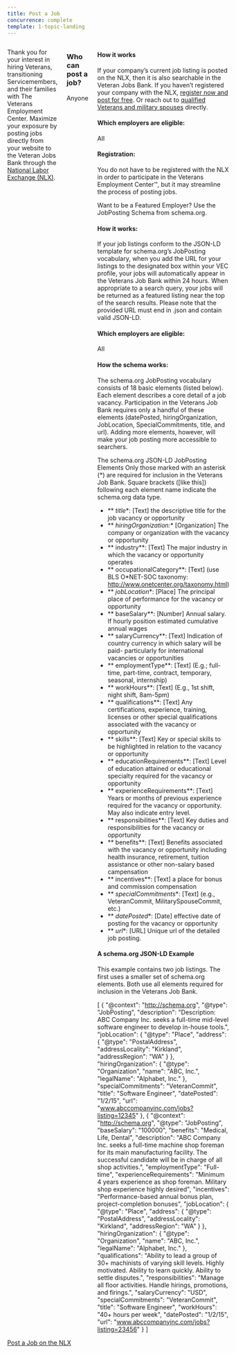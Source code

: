 ```yaml
---
title: Post a Job
concurrence: complete
template: 1-topic-landing
---
```


<div class="main" role="main" markdown="0">

<div class="section one" markdown="0">
<div class="primary" markdown="0">
<div class="row" markdown="0">
<div class="small-12 columns" markdown="0">

<div markdown="1">

Thank you for your interest in hiring Veterans, transitioning Servicemembers, and their families with The Veterans Employment Center. Maximize your exposure by posting jobs directly from your website to the Veteran Jobs Bank through the [National Labor Exchange (NLX)](https://us.jobs/postajobpartner.asp?partner=ebenefits). 

</div>

<div class="call-out" markdown="1">

### Who can post a job? 

Anyone

</div>

<div markdown="1">

#### How it works 

If your company’s current job listing is posted on the NLX, then it is also searchable in the Veteran Jobs Bank. If you haven’t registered your company with the NLX, [register now and post for free](https://us.jobs/postajobpartner.asp?partner=ebenefits). 
Or reach out to [qualified Veterans and military spouses](https://www.vets.gov/veterans-employment-center/employers) directly.

#### Which employers are eligible:
All

#### Registration:

You do not have to be registered with the NLX in order to participate in the Veterans Employment Center™, but it may streamline the process of posting jobs.

Want to be a Featured Employer? Use the JobPosting Schema from schema.org.

#### How it works:

If your job listings conform to the JSON-LD template for schema.org’s JobPosting vocabulary, when you add the URL for your listings to the designated box within your VEC profile, your jobs will automatically appear in the Veterans Job Bank within 24 hours. When appropriate to a search query, your jobs will be returned as a featured listing near the top of the search results. Please note that the provided URL must end in .json and contain valid JSON-LD.

#### Which employers are eligible:

All

#### How the schema works:

The schema.org JobPosting vocabulary consists of 18 basic elements (listed below). Each element describes a core detail of a job vacancy. Participation in the Veterans Job Bank requires only a handful of these elements (datePosted, hiringOrganization, JobLocation, SpecialCommitments, title, and url). Adding more elements, however, will make your job posting more accessible to searchers.

The schema.org JSON-LD JobPosting Elements
Only those marked with an asterisk (*) are required for inclusion in the Veterans Job Bank. Square brackets ([like this]) following each element name indicate the schema.org data type.

- ** *title**: [Text] the descriptive title for the job vacancy or opportunity
- ** *hiringOrganization:** [Organization] The company or organization with the vacancy or opportunity
- ** industry**: [Text] The major industry in which the vacancy or opportunity operates
- ** occupationalCategory**: [Text] (use BLS O*NET-SOC taxonomy: http://www.onetcenter.org/taxonomy.html)
- ** *jobLocation**: [Place] The principal place of performance for the vacancy or opportunity
- ** baseSalary**: [Number] Annual salary. If hourly position estimated cumulative annual wages
- ** salaryCurrency**: [Text] Indication of country currency in which salary will be paid- particularly for international vacancies or opportunities
- ** employmentType**: [Text] (E.g.; full-time, part-time, contract, temporary, seasonal, internship)
- ** workHours**: [Text] (E.g., 1st shift, night shift, 8am-5pm)
- ** qualifications**: [Text] Any certifications, experience, training, licenses or other special qualifications associated with the vacancy or opportunity
- ** skills**: [Text] Key or special skills to be highlighted in relation to the vacancy or opportunity
- ** educationRequirements**: [Text] Level of education attained or educational specialty required for the vacancy or opportunity
- ** experienceRequirements**: [Text] Years or months of previous experience required for the vacancy or opportunity. May also indicate entry level.
- ** responsibilities**: [Text] Key duties and responsibilities for the vacancy or opportunity
- ** benefits**: [Text] Benefits associated with the vacancy or opportunity including health insurance, retirement, tuition assistance or other non-salary based campensation
- ** incentives**: [Text] a place for bonus and commission compensation
- ** *specialCommitments**: [Text] (e.g., VeteranCommit, MilitarySpouseCommit, etc.)
- ** *datePosted**: [Date] effective date of posting for the vacancy or opportunity
- ** *url**: [URL] Unique url of the detailed job posting.

#### A schema.org JSON-LD Example

This example contains two job listings. The first uses a smaller set of schema.org elements. Both use all elements required for inclusion in the Veterans Job Bank. 
          

[
  {
    "@context": "http://schema.org",
    "@type": "JobPosting",
    "description": "Description: ABC Company Inc. seeks a full-time mid-level software engineer to develop in-house tools.",
    "jobLocation": {
      "@type": "Place",
      "address": {
        "@type": "PostalAddress",
        "addressLocality": "Kirkland",
        "addressRegion": "WA"
      }
    },
    "hiringOrganization": {
      "@type": "Organization",
      "name": "ABC, Inc.",
      "legalName": "Alphabet, Inc."
    },
    "specialCommitments": "VeteranCommit",
    "title": "Software Engineer",
    "datePosted": "1/2/15",
    "url": "www.abccompanyinc.com/jobs?listing=12345"
  },
  {
    "@context": "http://schema.org",
    "@type": "JobPosting",
    "baseSalary": "100000",
    "benefits": "Medical, Life, Dental",
    "description": "ABC Company Inc. seeks a full-time machine shop foreman for its main manufacturing facility. The successful candidate will be in charge of all shop activities.",
    "employmentType": "Full-time",
    "experienceRequirements": "Minimum 4 years experience as shop foreman. Military shop experience highly desired",
    "incentives": "Performance-based annual bonus plan, project-completion bonuses",
    "jobLocation": {
      "@type": "Place",
      "address": {
        "@type": "PostalAddress",
        "addressLocality": "Kirkland",
        "addressRegion": "WA"
      }
    },
    "hiringOrganization": {
      "@type": "Organization",
      "name": "ABC, Inc.",
      "legalName": "Alphabet, Inc."
    },
    "qualifications": "Ability to lead a group of 30+ machinists of varying skill levels. Highly motivated. Ability to learn quickly. Ability to settle disputes.",
    "responsibilities": "Manage all floor activities. Handle hirings, promotions, and firings.",
    "salaryCurrency": "USD",
    "specialCommitments": "VeteranCommit",
    "title": "Software Engineer",
    "workHours": "40+ hours per week",
    "datePosted": "1/2/15",
    "url": "www.abccompanyinc.com/jobs?listing=23456"
  }
]


</pre>        


</div>
</div>
</div>
</div>

<div class="action-bar">
  <div class="row">
    <div class="small-12 columns">
      <a class="usa-button-primary" href="https://us.jobs/postajobpartner.asp?partner=ebenefits">Post a Job on the <abbr>NLX</abbr></a>
    </div>
  </div>
</div>
